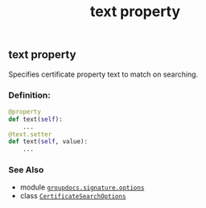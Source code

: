 ﻿---
title: text property
second_title: GroupDocs.Signature for Python via .NET API References
description: 
type: docs
url: /python-net/groupdocs.signature.options/certificatesearchoptions/text/
is_root: false
weight: 90
---

## text property


Specifies certificate property text to match on searching.
### Definition:
```python
@property
def text(self):
    ...
@text.setter
def text(self, value):
    ...
```

### See Also
* module [`groupdocs.signature.options`](../../)
* class [`CertificateSearchOptions`](/signature/python-net/groupdocs.signature.options/certificatesearchoptions)
